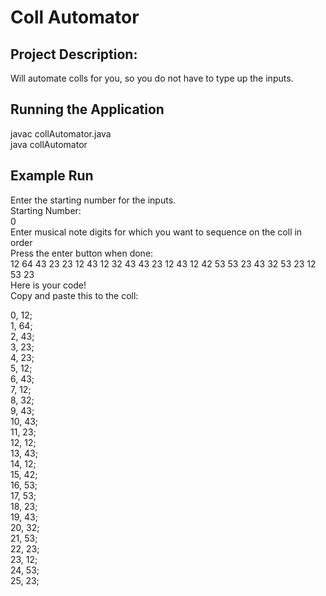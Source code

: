 # Coll Automator

## Project Description:

Will automate colls for you, so you do not have to type up the inputs.

## Running the Application

javac collAutomator.java <br />
java collAutomator <br />

## Example Run

Enter the starting number for the inputs. <br />
Starting Number: <br />
0 <br />
Enter musical note digits for which you want to sequence on the coll in order <br />
Press the enter button when done: <br />
12 64 43 23 23 12 43 12 32 43 43 23 12 43 12 42 53 53 23 43 32 53 23 12 53 23 <br />
Here is your code!<br />
Copy and paste this to the coll: <br />


0, 12;<br />
1, 64;<br />
2, 43;<br />
3, 23;<br />
4, 23;<br />
5, 12;<br />
6, 43;<br />
7, 12;<br />
8, 32;<br />
9, 43;<br />
10, 43;<br />
11, 23;<br />
12, 12;<br />
13, 43;<br />
14, 12;<br />
15, 42;<br />
16, 53;<br />
17, 53;<br />
18, 23;<br />
19, 43;<br />
20, 32;<br />
21, 53;<br />
22, 23;<br />
23, 12;<br />
24, 53;<br />
25, 23;<br />

